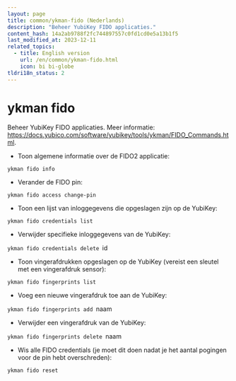 ```yaml
---
layout: page
title: common/ykman-fido (Nederlands)
description: "Beheer YubiKey FIDO applicaties."
content_hash: 14a2ab9788f2fc744897557c0fd1cd0e5a13b1f5
last_modified_at: 2023-12-11
related_topics:
  - title: English version
    url: /en/common/ykman-fido.html
    icon: bi bi-globe
tldri18n_status: 2
---
```

# ykman fido

Beheer YubiKey FIDO applicaties.
Meer informatie: <https://docs.yubico.com/software/yubikey/tools/ykman/FIDO_Commands.html>.

- Toon algemene informatie over de FIDO2 applicatie:

`ykman fido info`

- Verander de FIDO pin:

`ykman fido access change-pin`

- Toon een lijst van inloggegevens die opgeslagen zijn op de YubiKey:

`ykman fido credentials list`

- Verwijder specifieke inloggegevens van de YubiKey:

`ykman fido credentials delete `<span class="tldr-var badge badge-pill bg-dark-lm bg-white-dm text-white-lm text-dark-dm font-weight-bold">id</span>

- Toon vingerafdrukken opgeslagen op de YubiKey (vereist een sleutel met een vingerafdruk sensor):

`ykman fido fingerprints list`

- Voeg een nieuwe vingerafdruk toe aan de YubiKey:

`ykman fido fingerprints add `<span class="tldr-var badge badge-pill bg-dark-lm bg-white-dm text-white-lm text-dark-dm font-weight-bold">naam</span>

- Verwijder een vingerafdruk van de YubiKey:

`ykman fido fingerprints delete `<span class="tldr-var badge badge-pill bg-dark-lm bg-white-dm text-white-lm text-dark-dm font-weight-bold">naam</span>

- Wis alle FIDO credentials (je moet dit doen nadat je het aantal pogingen voor de pin hebt overschreden):

`ykman fido reset`
